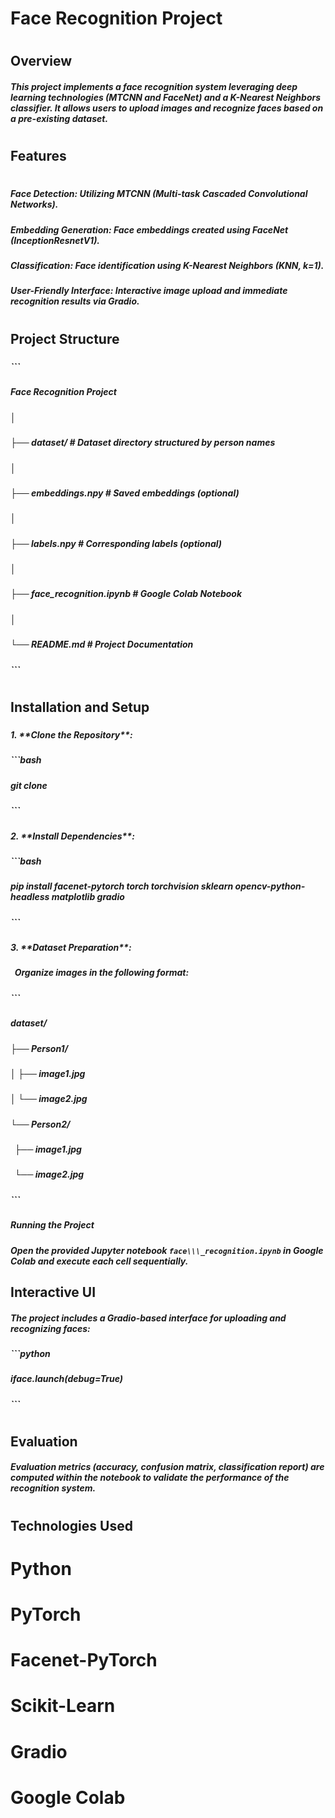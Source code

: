 # Face Recognition Project

# 

## Overview

##### This project implements a face recognition system leveraging deep learning technologies (MTCNN and FaceNet) and a K-Nearest Neighbors classifier. It allows users to upload images and recognize faces based on a pre-existing dataset.

# 

## Features

# 

##### Face Detection: Utilizing MTCNN (Multi-task Cascaded Convolutional Networks).

##### Embedding Generation: Face embeddings created using FaceNet (InceptionResnetV1).

##### Classification: Face identification using K-Nearest Neighbors (KNN, k=1).

##### User-Friendly Interface: Interactive image upload and immediate recognition results via Gradio.

# 

## Project Structure

##### 

##### ```

##### Face Recognition Project

##### │

##### ├── dataset/                      # Dataset directory structured by person names

##### │

##### ├── embeddings.npy                # Saved embeddings (optional)

##### │

##### ├── labels.npy                    # Corresponding labels (optional)

##### │

##### ├── face\_recognition.ipynb        # Google Colab Notebook

##### │

##### └── README.md                     # Project Documentation

##### ```

# 

## Installation and Setup

##### 

##### 1\. \*\*Clone the Repository\*\*:

##### 

##### ```bash

##### git clone <repository-link>

##### ```

##### 

##### 2\. \*\*Install Dependencies\*\*:

##### 

##### ```bash

##### pip install facenet-pytorch torch torchvision sklearn opencv-python-headless matplotlib gradio

##### ```

##### 

##### 3\. \*\*Dataset Preparation\*\*:

#####    Organize images in the following format:

##### 

##### ```

##### dataset/

##### ├── Person1/

##### │   ├── image1.jpg

##### │   └── image2.jpg

##### └── Person2/

#####     ├── image1.jpg

#####     └── image2.jpg

##### ```

##### 

##### Running the Project

##### 

##### Open the provided Jupyter notebook `face\\\_recognition.ipynb` in Google Colab and execute each cell sequentially.

##### 

## Interactive UI

##### The project includes a Gradio-based interface for uploading and recognizing faces:

##### 

##### ```python

##### iface.launch(debug=True)

##### ```

# 

## Evaluation

##### Evaluation metrics (accuracy, confusion matrix, classification report) are computed within the notebook to validate the performance of the recognition system.

# 

## Technologies Used

# 

# Python

# PyTorch

# Facenet-PyTorch

# Scikit-Learn

# Gradio

# Google Colab

